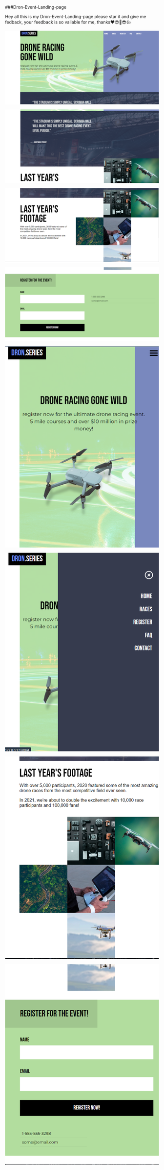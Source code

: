 ###Dron-Event-Landing-page

Hey all this is my Dron-Event-Landing-page please star it and give me fedback, your feedback is so valiable for me, thanks❤️😍🥳😎👍



![Alt text](<Screenshot 2024-01-22 092531.png>) 


 
![Alt text](<Screenshot 2024-01-22 092548.png>)

 
 
![Alt text](<Screenshot 2024-01-22 092604.png>)



![Alt text](<Screenshot 2024-01-22 092621.png>)



![Alt text](<Screenshot 2024-01-22 092646.png>) 



![Alt text](<Screenshot 2024-01-22 092700.png>) 



![Alt text](<Screenshot 2024-01-22 092716.png>)



![Alt text](<Screenshot 2024-01-22 092729.png>) 
